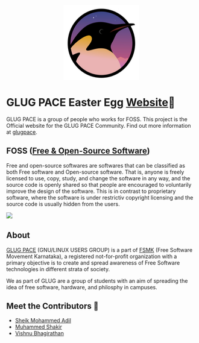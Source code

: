 ﻿<p align="center"> 
    <img src="images/logo.png" alt="GlugPace Logo" width="200px" height="200px"/>
 </p>

# GLUG PACE Easter Egg [Website](https://viz38.github.io/test/)🚀

GLUG PACE is a group of people who works for FOSS. This project is the Official website for the GLUG PACE Community.
Find out more information at [glugpace](https://github.com/GLUG-PACE/).

## FOSS ([Free & Open-Source Software](https://en.wikipedia.org/wiki/Free_and_open-source_software))

Free and open-source softwares are softwares that can be classified as both Free software and Open-source software. That is, anyone is freely licensed to use, copy, study, and change the software in any way, and the source code is openly shared so that people are encouraged to voluntarily improve the design of the software. This is in contrast to proprietary software, where the software is under restrictiv copyright licensing and the source code is usually hidden from the users.

[![](http://img.youtube.com/vi/MtNcxMuphLc/0.jpg)](http://www.youtube.com/watch?v=MtNcxMuphLc "FOSS")

## About 

[GLUG PACE](https://glug-pace.github.io/) (GNU/LINUX USERS GROUP) is a part of [FSMK](https://fsmk.org) (Free Software Movement Karnataka), a registered not-for-profit organization with a primary objective is to create and spread awareness of Free Software technologies in different strata of society. 

We as part of GLUG are a group of students with an aim of spreading the idea of free software, hardware, and philosphy in campuses.


## Meet the Contributors 🎉
- [Sheik Mohammed Adil](https://github.com/mohammed-adil)
- [Muhammed Shakir](https://github.com/voidxyzvoidxyz)
- [Vishnu Bhagirathan](https://github.com/Viz38)
